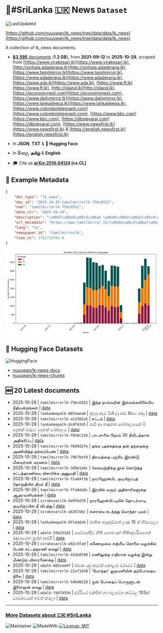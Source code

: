 # 📄#SriLanka 🇱🇰 News `Dataset`

![LastUpdated](https://img.shields.io/badge/last_updated-2025--10--29_10:47:25-green)

[https://github.com/nuuuwan/lk_news/tree/data/data/lk_news](https://github.com/nuuuwan/lk_news/tree/data/data/lk_news)

A collection of lk_news documents.

- [**83,595** documents](https://github.com/nuuuwan/lk_news/tree/data/data/lk_news) (**1.2 GB**), from **2021-09-12** to **2025-10-29**, scraped from [https://www.virakesari.lk](https://www.virakesari.lk), [http://sinhala.adaderana.lk](http://sinhala.adaderana.lk), [https://www.tamilmirror.lk](https://www.tamilmirror.lk), [https://www.adaderana.lk](https://www.adaderana.lk), [https://www.ada.lk](https://www.ada.lk), [https://www.ft.lk](https://www.ft.lk), [http://island.lk](http://island.lk), [https://economynext.com](https://economynext.com), [https://www.dailymirror.lk](https://www.dailymirror.lk), [https://www.lankadeepa.lk](https://www.lankadeepa.lk), [https://www.colombotelegraph.com](https://www.colombotelegraph.com), [https://www.bbc.com](https://www.bbc.com), [https://dbsjeyaraj.com](https://dbsjeyaraj.com), [https://www.newsfirst.lk](https://www.newsfirst.lk) & [https://english.newsfirst.lk](https://english.newsfirst.lk)

- In **JSON**, **TXT** & **🤗 Hugging Face**

- In **සිංහල**, **தமிழ்** & **English**

- 🎓 Cite as **[arXiv:2510.04124](https://arxiv.org/abs/2510.04124) [cs.CL]**

## 📝 Example Metadata

```json
{
    "doc_type": "lk_news",
    "doc_id": "2025-10-29-tamilmirrorlk-756c6552",
    "num": "tamilmirrorlk-756c6552",
    "date_str": "2025-10-29",
    "description": "\u0b87\u0ba8\u0bcd\u0ba4 \u0ba8\u0bbe\u0bb2\u0bcd\u0bb5\u0bb0\u0bbf\u0ba9\u0bcd \u0b87\u0bb2\u0bcd\u0bb2\u0b99\u0bcd\u0b95\u0bb3\u0bbf\u0bb2\u0bc7\u0baf\u0bc7 \u0ba8\u0bc0\u0ba4\u0bbf\u0bae\u0ba9\u0bcd\u0bb1\u0b99\u0bcd\u0b95\u0bb3\u0bcd",
    "url_metadata": "https://www.tamilmirror.lk/\u0b9a\u0bc6\u0baf\u0bcd\u0ba4\u0bbf\u0b95\u0bb3\u0bcd/\u0b87\u0ba8\u0bcd\u0ba4-\u0ba8\u0bbe\u0bb2\u0bcd\u0bb5\u0bb0\u0bbf\u0ba9\u0bcd-\u0b87\u0bb2\u0bcd\u0bb2\u0b99\u0bcd\u0b95\u0bb3\u0bbf\u0bb2\u0bc7\u0baf\u0bc7-\u0ba8\u0bc0\u0ba4\u0bbf\u0bae\u0ba9\u0bcd\u0bb1\u0b99\u0bcd\u0b95\u0bb3\u0bcd/175-367028",
    "lang": "ta",
    "newspaper_id": "tamilmirrorlk",
    "time_ut": 1761714764.0
}
```

![Chart](https://raw.githubusercontent.com/nuuuwan/lk_news/refs/heads/data/data/lk_news/docs_by_month_and_lang.png)

## 🤗 Hugging Face Datasets

![HuggingFace](https://img.shields.io/badge/-HuggingFace-FDEE21?style=for-the-badge&logo=HuggingFace)

- [nuuuwan/lk-news-docs](https://huggingface.co/datasets/nuuuwan/lk-news-docs)
- [nuuuwan/lk-news-chunks](https://huggingface.co/datasets/nuuuwan/lk-news-chunks)

## 🆕 20 Latest documents

- 2025-10-29 | `tamilmirrorlk-756c6552` | இந்த நால்வரின் இல்லங்களிலேயே நீதிமன்றங்கள் | [data](https://github.com/nuuuwan/lk_news/tree/data/data/lk_news/2020s/2025/2025-10-29-tamilmirrorlk-756c6552)
- 2025-10-29 | `lankadeepalk-88feaea8` | කුණු කෑම විකිණු කඩ 9කට නඩු | [data](https://github.com/nuuuwan/lk_news/tree/data/data/lk_news/2020s/2025/2025-10-29-lankadeepalk-88feaea8)
- 2025-10-29 | `tamilmirrorlk-a13302a5` | சட்டம் | [data](https://github.com/nuuuwan/lk_news/tree/data/data/lk_news/2020s/2025/2025-10-29-tamilmirrorlk-a13302a5)
- 2025-10-29 | `lankadeepalk-dcdf43d5` | පාවී ආ නාඳුනන බෝතලයෙන් බී දෙකක් මරුට: දෙකක් රෝහලට | [data](https://github.com/nuuuwan/lk_news/tree/data/data/lk_news/2020s/2025/2025-10-29-lankadeepalk-dcdf43d5)
- 2025-10-29 | `tamilmirrorlk-f838c316` | பாடசாலை நேரம் 30 நிமிடத்தால் அதிகரிப்பு | [data](https://github.com/nuuuwan/lk_news/tree/data/data/lk_news/2020s/2025/2025-10-29-tamilmirrorlk-f838c316)
- 2025-10-29 | `tamilmirrorlk-f899d2fe` | தங்க பதக்கத்தை தன் தந்தைக்கு அணிவித்த தங்கப்பெண் | [data](https://github.com/nuuuwan/lk_news/tree/data/data/lk_news/2020s/2025/2025-10-29-tamilmirrorlk-f899d2fe)
- 2025-10-29 | `tamilmirrorlk-7967befd` | திரவத்தை பருகிய இரண்டு மீனவர்கள் மரணம் | [data](https://github.com/nuuuwan/lk_news/tree/data/data/lk_news/2020s/2025/2025-10-29-tamilmirrorlk-7967befd)
- 2025-10-29 | `tamilmirrorlk-3d9e1a0c` | செவ்வந்திக்கு நூல் கொடுத்த சட்டத்தரணியை விசாரிக்க அனுமதி | [data](https://github.com/nuuuwan/lk_news/tree/data/data/lk_news/2020s/2025/2025-10-29-tamilmirrorlk-3d9e1a0c)
- 2025-10-29 | `tamilmirrorlk-f2a84f1b` | நாரஹேன்பிட குடியிருப்புத் தொகுதியில் திடீர் தீ | [data](https://github.com/nuuuwan/lk_news/tree/data/data/lk_news/2020s/2025/2025-10-29-tamilmirrorlk-f2a84f1b)
- 2025-10-29 | `tamilmirrorlk-ffa0da0c` | இரவில் வரும் அதிகாரிகளுக்கு ஆதரவளியுங்கள் | [data](https://github.com/nuuuwan/lk_news/tree/data/data/lk_news/2020s/2025/2025-10-29-tamilmirrorlk-ffa0da0c)
- 2025-10-29 | `virakesarilk-6e9fbd78` | நாரஹேன்பிட்டியில் தொடர்மாடி குடியிருப்பில் தீ விபத்து | [data](https://github.com/nuuuwan/lk_news/tree/data/data/lk_news/2020s/2025/2025-10-29-virakesarilk-6e9fbd78)
- 2025-10-29 | `virakesarilk-ab267ebc` | கரையை கடந்தது மொந்தா புயல் | [data](https://github.com/nuuuwan/lk_news/tree/data/data/lk_news/2020s/2025/2025-10-29-virakesarilk-ab267ebc)
- 2025-10-29 | `lankadeepalk-8f1da026` | ජාතික හැදුනුම්පත් ලක්‍ෂ 15 ක් හිරවෙලා | [data](https://github.com/nuuuwan/lk_news/tree/data/data/lk_news/2020s/2025/2025-10-29-lankadeepalk-8f1da026)
- 2025-10-29 | `adalk-55b231d2` | සෙව්වන්දිට නීති පොත දුන් නීතිඥවරියගෙන් රඳවාගෙන ප්‍රශ්න කරයි | [data](https://github.com/nuuuwan/lk_news/tree/data/data/lk_news/2020s/2025/2025-10-29-adalk-55b231d2)
- 2025-10-29 | `virakesarilk-e02c97a9` | கணேமுல்ல சஞ்சீவ கொலை வழக்கில் பெண் சட்டத்தரணி கைது! | [data](https://github.com/nuuuwan/lk_news/tree/data/data/lk_news/2020s/2025/2025-10-29-virakesarilk-e02c97a9)
- 2025-10-29 | `tamilmirrorlk-42da8598` | ரணிலுக்கு எதிரான வழக்கு இன்று மீண்டும் விசாரணைக்கு | [data](https://github.com/nuuuwan/lk_news/tree/data/data/lk_news/2020s/2025/2025-10-29-tamilmirrorlk-42da8598)
- 2025-10-29 | `adalk-605cee9f` | ජපාන යුද නැවක් කොළඹ වරායට | [data](https://github.com/nuuuwan/lk_news/tree/data/data/lk_news/2020s/2025/2025-10-29-adalk-605cee9f)
- 2025-10-29 | `tamilmirrorlk-21ef1d39` | ’மோந்தா’ சூறாவளியின் தற்போதைய நிலை | [data](https://github.com/nuuuwan/lk_news/tree/data/data/lk_news/2020s/2025/2025-10-29-tamilmirrorlk-21ef1d39)
- 2025-10-29 | `tamilmirrorlk-546d0228` | ஐஸ் போதைப் பொருளுடன் இளைஞன் கைது | [data](https://github.com/nuuuwan/lk_news/tree/data/data/lk_news/2020s/2025/2025-10-29-tamilmirrorlk-546d0228)
- 2025-10-29 | `adalk-fdd7455b` | දුම්රියේ එන්ජින් හා බලවේග කට්ටල 103ක් ධාවනයෙන් ඉවත් කරලා | [data](https://github.com/nuuuwan/lk_news/tree/data/data/lk_news/2020s/2025/2025-10-29-adalk-fdd7455b)

---

### [More Datasets about 🇱🇰 #SriLanka](https://github.com/nuuuwan/lk_datasets)

![Maintainer](https://img.shields.io/badge/maintainer-nuuuwan-red)
![MadeWith](https://img.shields.io/badge/made_with-python-blue)
[![License: MIT](https://img.shields.io/badge/License-MIT-yellow.svg)](https://opensource.org/licenses/MIT)
